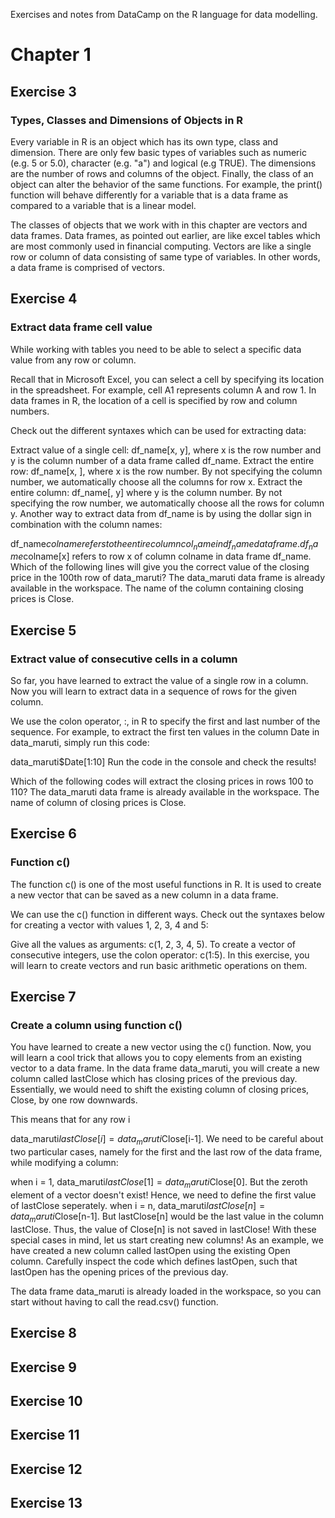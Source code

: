 Exercises and notes from DataCamp on the R language for data modelling.

# Chapter 1
## Exercise 3
### Types, Classes and Dimensions of Objects in R
Every variable in R is an object which has its own type, class and dimension. There are only few basic types of variables such as numeric (e.g. 5 or 5.0), character (e.g. "a") and logical (e.g TRUE). The dimensions are the number of rows and columns of the object. Finally, the class of an object can alter the behavior of the same functions. For example, the print() function will behave differently for a variable that is a data frame as compared to a variable that is a linear model.

The classes of objects that we work with in this chapter are vectors and data frames. Data frames, as pointed out earlier, are like excel tables which are most commonly used in financial computing. Vectors are like a single row or column of data consisting of same type of variables. In other words, a data frame is comprised of vectors.

## Exercise 4
### Extract data frame cell value
While working with tables you need to be able to select a specific data value from any row or column.

Recall that in Microsoft Excel, you can select a cell by specifying its location in the spreadsheet. For example, cell A1 represents column A and row 1. In data frames in R, the location of a cell is specified by row and column numbers.

Check out the different syntaxes which can be used for extracting data:

Extract value of a single cell: df_name[x, y], where x is the row number and y is the column number of a data frame called df_name.
Extract the entire row: df_name[x, ], where x is the row number. By not specifying the column number, we automatically choose all the columns for row x.
Extract the entire column: df_name[, y] where y is the column number. By not specifying the row number, we automatically choose all the rows for column y.
Another way to extract data from df_name is by using the dollar sign in combination with the column names:

df_name$colname refers to the entire column col_name in df_name data frame.
df_name$colname[x] refers to row x of column colname in data frame df_name.
Which of the following lines will give you the correct value of the closing price in the 100th row of data_maruti? The data_maruti data frame is already available in the workspace. The name of the column containing closing prices is Close.

## Exercise 5
### Extract value of consecutive cells in a column
So far, you have learned to extract the value of a single row in a column. Now you will learn to extract data in a sequence of rows for the given column.

We use the colon operator, :, in R to specify the first and last number of the sequence. For example, to extract the first ten values in the column Date in data_maruti, simply run this code:

data_maruti$Date[1:10]
Run the code in the console and check the results!

Which of the following codes will extract the closing prices in rows 100 to 110? The data_maruti data frame is already available in the workspace. The name of column of closing prices is Close.

## Exercise 6
### Function c()
The function c() is one of the most useful functions in R. It is used to create a new vector that can be saved as a new column in a data frame.

We can use the c() function in different ways. Check out the syntaxes below for creating a vector with values 1, 2, 3, 4 and 5:

Give all the values as arguments: c(1, 2, 3, 4, 5).
To create a vector of consecutive integers, use the colon operator: c(1:5).
In this exercise, you will learn to create vectors and run basic arithmetic operations on them.

## Exercise 7
### Create a column using function c()
You have learned to create a new vector using the c() function. Now, you will learn a cool trick that allows you to copy elements from an existing vector to a data frame.
In the data frame data_maruti, you will create a new column called lastClose which has closing prices of the previous day. Essentially, we would need to shift the existing column of closing prices, Close, by one row downwards.

This means that for any row i

data_maruti$lastClose[i] = data_maruti$Close[i-1].
We need to be careful about two particular cases, namely for the first and the last row of the data frame, while modifying a column:

when i = 1, data_maruti$lastClose[1] = data_maruti$Close[0]. But the zeroth element of a vector doesn't exist! Hence, we need to define the first value of lastClose seperately.
when i = n, data_maruti$lastClose[n] = data_maruti$Close[n-1]. But lastClose[n] would be the last value in the column lastClose. Thus, the value of Close[n] is not saved in lastClose!
With these special cases in mind, let us start creating new columns! As an example, we have created a new column called lastOpen using the existing Open column. Carefully inspect the code which defines lastOpen, such that lastOpen has the opening prices of the previous day.

The data frame data_maruti is already loaded in the workspace, so you can start without having to call the read.csv() function.

## Exercise 8
## Exercise 9
## Exercise 10
## Exercise 11
## Exercise 12
## Exercise 13
